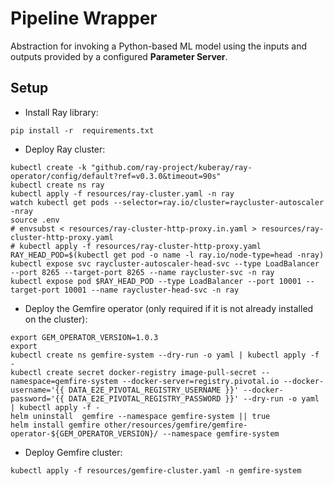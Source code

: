 # Pipeline Wrapper
Abstraction for invoking a Python-based ML model using the inputs and outputs provided by a configured **Parameter Server**.

## Setup
* Install Ray library:
```
pip install -r  requirements.txt
```

* Deploy Ray cluster:
```
kubectl create -k "github.com/ray-project/kuberay/ray-operator/config/default?ref=v0.3.0&timeout=90s"
kubectl create ns ray
kubectl apply -f resources/ray-cluster.yaml -n ray
watch kubectl get pods --selector=ray.io/cluster=raycluster-autoscaler -nray
source .env
# envsubst < resources/ray-cluster-http-proxy.in.yaml > resources/ray-cluster-http-proxy.yaml
# kubectl apply -f resources/ray-cluster-http-proxy.yaml
RAY_HEAD_POD=$(kubectl get pod -o name -l ray.io/node-type=head -nray)
kubectl expose svc raycluster-autoscaler-head-svc --type LoadBalancer --port 8265 --target-port 8265 --name raycluster-svc -n ray
kubectl expose pod $RAY_HEAD_POD --type LoadBalancer --port 10001 --target-port 10001 --name raycluster-head-svc -n ray
```

* Deploy the Gemfire operator (only required if it is not already installed on the cluster):
```
export GEM_OPERATOR_VERSION=1.0.3
export 
kubectl create ns gemfire-system --dry-run -o yaml | kubectl apply -f -
kubectl create secret docker-registry image-pull-secret --namespace=gemfire-system --docker-server=registry.pivotal.io --docker-username='{{ DATA_E2E_PIVOTAL_REGISTRY_USERNAME }}' --docker-password='{{ DATA_E2E_PIVOTAL_REGISTRY_PASSWORD }}' --dry-run -o yaml | kubectl apply -f -
helm uninstall  gemfire --namespace gemfire-system || true
helm install gemfire other/resources/gemfire/gemfire-operator-${GEM_OPERATOR_VERSION}/ --namespace gemfire-system
```

* Deploy Gemfire cluster:
```
kubectl apply -f resources/gemfire-cluster.yaml -n gemfire-system
```
